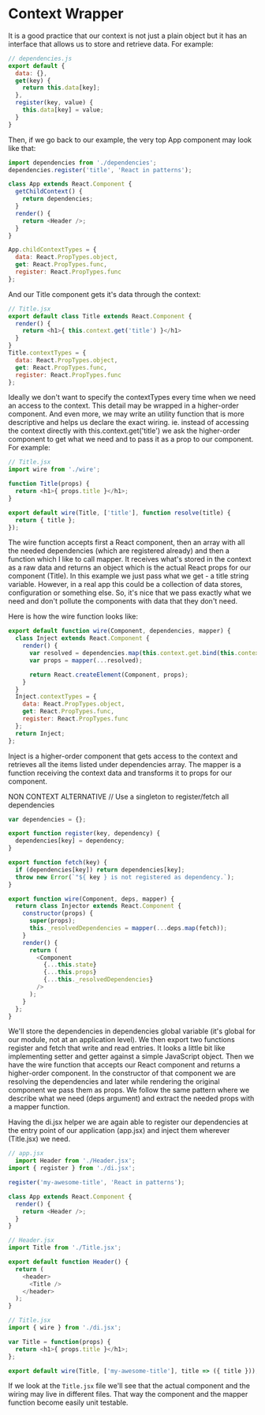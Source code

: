 # Context Wrapper
It is a good practice that our context is not just a plain object but it has an interface that allows us to store and retrieve data. For example:

```javascript
// dependencies.js
export default {
  data: {},
  get(key) {
    return this.data[key];
  },
  register(key, value) {
    this.data[key] = value;
  }
}
```
Then, if we go back to our example, the very top App component may look like that:
```javascript
import dependencies from './dependencies';
dependencies.register('title', 'React in patterns');

class App extends React.Component {
  getChildContext() {
    return dependencies;
  }
  render() {
    return <Header />;
  }
}

App.childContextTypes = {
  data: React.PropTypes.object,
  get: React.PropTypes.func,
  register: React.PropTypes.func
};
```
And our Title component gets it's data through the context:
```javascript
// Title.jsx
export default class Title extends React.Component {
  render() {
    return <h1>{ this.context.get('title') }</h1>
  }
}
Title.contextTypes = {
  data: React.PropTypes.object,
  get: React.PropTypes.func,
  register: React.PropTypes.func
};
```
Ideally we don't want to specify the contextTypes every time when we need an access to the context.
This detail may be wrapped in a higher-order component.
And even more, we may write an utility function that is more descriptive and helps us declare the exact wiring.
ie. instead of accessing the context directly with this.context.get('title') we ask the higher-order component to
get what we need and to pass it as a prop to our component.
For example:
```javascript
// Title.jsx
import wire from './wire';

function Title(props) {
  return <h1>{ props.title }</h1>;
}

export default wire(Title, ['title'], function resolve(title) {
  return { title };
});
```
The wire function accepts first a React component, then an array with all the needed dependencies
(which are registered already) and then a function which I like to call mapper.
It receives what's stored in the context as a raw data and returns an object which is the actual
React props for our component (Title). In this example we just pass what we get - a title string variable.
However, in a real app this could be a collection of data stores, configuration or something else.
So, it's nice that we pass exactly what we need and don't pollute the components with data that they don't need.

Here is how the wire function looks like:
```javascript
export default function wire(Component, dependencies, mapper) {
  class Inject extends React.Component {
    render() {
      var resolved = dependencies.map(this.context.get.bind(this.context));
      var props = mapper(...resolved);

      return React.createElement(Component, props);
    }
  }
  Inject.contextTypes = {
    data: React.PropTypes.object,
    get: React.PropTypes.func,
    register: React.PropTypes.func
  };
  return Inject;
};
```
Inject is a higher-order component that gets access to the context and retrieves all the items listed under dependencies array.
The mapper is a function receiving the context data and transforms it to props for our component.

NON CONTEXT ALTERNATIVE //
Use a singleton to register/fetch all dependencies
```javascript
var dependencies = {};

export function register(key, dependency) {
  dependencies[key] = dependency;
}

export function fetch(key) {
  if (dependencies[key]) return dependencies[key];
  throw new Error(`"${ key } is not registered as dependency.`);
}

export function wire(Component, deps, mapper) {
  return class Injector extends React.Component {
    constructor(props) {
      super(props);
      this._resolvedDependencies = mapper(...deps.map(fetch));
    }
    render() {
      return (
        <Component
          {...this.state}
          {...this.props}
          {...this._resolvedDependencies}
        />
      );
    }
  };
}
```

We'll store the dependencies in dependencies global variable (it's global for our module, not at an application level).
We then export two functions register and fetch that write and read entries.
It looks a little bit like implementing setter and getter against a simple JavaScript object.
Then we have the wire function that accepts our React component and returns a higher-order component.
In the constructor of that component we are resolving the dependencies and later while rendering the original component we pass them as props.
We follow the same pattern where we describe what we need (deps argument) and extract the needed props with a mapper function.

Having the di.jsx helper we are again able to register our dependencies at the entry point of our application (app.jsx) and inject them wherever (Title.jsx) we need.

```javascript
// app.jsx
  import Header from './Header.jsx';
import { register } from './di.jsx';

register('my-awesome-title', 'React in patterns');

class App extends React.Component {
  render() {
    return <Header />;
  }
}
```
```javascript
// Header.jsx
import Title from './Title.jsx';

export default function Header() {
  return (
    <header>
      <Title />
    </header>
  );
}
```
```javascript
// Title.jsx
import { wire } from './di.jsx';

var Title = function(props) {
  return <h1>{ props.title }</h1>;
};

export default wire(Title, ['my-awesome-title'], title => ({ title }));
```
If we look at the `Title.jsx` file we'll see that the actual component and the wiring may live in different files.
That way the component and the mapper function become easily unit testable.
